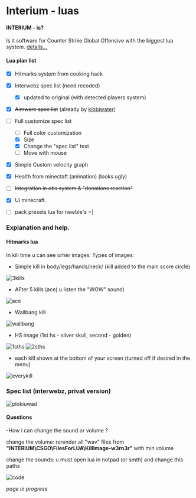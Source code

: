 # Interium - luas

#### INTERIUM - is?
Is it software for Counter Strike Global Offensive with the biggest lua system. 
[details...](https://github.com/N1ceL/Interium_LUA_API)

#### Lua plan list
- [X] Hitmarks system from cooking hack
- [X] Interwebz spec list (need recoded)
  - [X] updated to original (with detected players system) 
- [X] ~~Aimware spec list~~ (already by [kibbiwater](https://github.com/KibbeWater/Interium-Luas))
- [ ] Full customize spec list
    - [ ] Full color customization
    - [X] Size
    - [X] Change the "spec list" text
    - [ ] Move with mouse
- [X] Simple Custom velocity graph
- [X] Health from minectaft (animation) (looks ugly)
- [ ] ~~Integration in obs system & "donations reaction"~~ 
- [X] Ui minecraft. 
- [ ] pack presets lua for newbie's =]


### Explanation and help.

#### Hitmarks lua
In kill time u can see orher images. 
Types of images:
- Simple kill in body/legs/hands/neck/ (kill added to the main score circle)

 ![3kills](https://i.imgur.com/036q0Pa.png "heh")
- AFter 5 kills (ace) u listen the "WOW" sound)

 ![ace](https://i.imgur.com/C9zEFaX.png "heh")
- Wallbang kill

 ![wallbang](https://i.imgur.com/OCIAlA3.png "heh")
- HS image (1st hs - silver skull, second - golden)

 ![1sths](https://i.imgur.com/Twj9eGO.png "heh")
 ![2sths](https://i.imgur.com/kxS7xgi.png "heh")
- each kill shown at the bottom of your screen (turned off if desired in the menu)

 ![everykill](https://i.imgur.com/3OpYkeh.png "heh")
 
 ### Spec list (interwebz, privat version)
  ![plokiuwad](https://cdn.discordapp.com/attachments/891470245016002591/892011976438472724/unknown.png "yess")
 
#### Questions 
-How i can change the sound or volume ?

change the volume: rerender all "wav" files from **"INTERIUM\\CSGO\\FilesForLUA\\KillImage-w3rn3r"** with min volume

change the sounds: u must open lua in notpad (or smth) and change this paths

![code](https://i.imgur.com/qrpWCFk.png "heh")


*page in progress*
